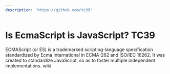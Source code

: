 ```yaml
---
description: 'https://github.com/tc39'
---
```


# Is EcmaScript is JavaScript? TC39

ECMAScript \(or ES\) is a trademarked scripting-language specification standardized by Ecma International in ECMA-262 and ISO/IEC 16262. It was created to standardize JavaScript, so as to foster multiple independent implementations. wiki


